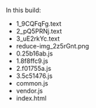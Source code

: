 In this build:

- 1_9CQFqFg.text
- 2_pQ5PRNj.text
- 3_uE2rkYc.text
- reduce-img_2z5rGnt.png
- 0.25b16ab.js
- 1.8f8ffc9.js
- 2.f01755a.js
- 3.5c51476.js
- common.js
- vendor.js
- index.html
